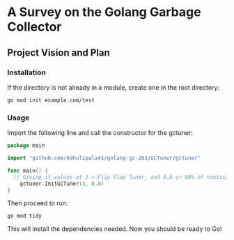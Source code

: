 # A Survey on the Golang Garbage Collector

## Project Vision and Plan

### Installation

If the directory is not already in a module, create one in the root directory:

```shell
go mod init example.com/test
```

### Usage

Import the following line and call the constructor for the gctuner:

```go
package main

import "github.com/kdhulipala41/golang-gc-263/GCTuner/gctuner"

func main() {
  // Giving it values of 3 = Flip Flop Tuner, and 0.8 or 80% of container/system limit
	gctuner.InitGCTuner(3, 0.8)
}
```

Then proceed to run:

```shell
go mod tidy
```

This will install the dependencies needed. Now you should be ready to Go!
